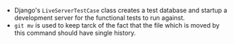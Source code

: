 * Django's ```LiveServerTestCase``` class creates a test database and startup a development server for the functional tests to run against. 
* ```git mv``` is used to keep tarck of the fact that  the file which is moved by this command should have single history.